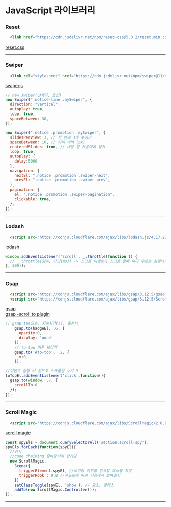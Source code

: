 # JavaScript 라이브러리


### Reset
```html
  <link href="https://cdn.jsdelivr.net/npm/reset-css@5.0.2/reset.min.css" rel="stylesheet" />
```
[reset.css](https://www.jsdelivr.com/package/npm/reset-css)
***

### Swiper
```html
  <link rel="stylesheet" href="https://cdn.jsdelivr.net/npm/swiper@11/swiper-bundle.min.css" />
```
[swiperjs](https://swiperjs.com/demos)

```js
// new swiper(선택자, 옵션)
new Swiper(".notice-line .mySwiper", {
  direction: "vertical",
  autoplay: true,
  loop: true,
  spaceBetween: 30,
});

new Swiper(".notice .promotion .mySwiper", {
  slidesPerView: 3, // 한 번에 3개 보이기
  spaceBetween: 10, // 사이 여백 (px)
  centeredSlides: true, // 내용 정 가운데에 넣기
  loop: true,
  autoplay: {
    delay:5000
  },
  navigation: {
    nextEl: ".notice .promotion .swiper-next",
    prevEl: ".notice .promotion .swiper-prev",
  },
  pagination: {
    el: ".notice .promotion .swiper-pagination",
    clickable: true,
  },
});
```
***

### Lodash
```html
  <script src="https://cdnjs.cloudflare.com/ajax/libs/lodash.js/4.17.21/lodash.min.js" integrity="sha512-WFN04846sdKMIP5LKNphMaWzU7YpMyCU245etK3g/2ARYbPK9Ub18eG+ljU96qKRCWh+quCY7yefSmlkQw1ANQ==" crossorigin="anonymous" referrerpolicy="no-referrer"></script>
```
[lodash](https://lodash.com/)

```js
window.addEventListener('scroll', _.throttle(function () {
  // _.throttle(함수, 시간(ms)) -> 스크롤 이벤트가 스크롤 할때 마다 우르르 실행되지 않게 하기 위한 외부 라이브러리
}, 300));
```
***

### Gsap
```html
  <script src="https://cdnjs.cloudflare.com/ajax/libs/gsap/3.12.5/gsap.min.js" integrity="sha512-7eHRwcbYkK4d9g/6tD/mhkf++eoTHwpNM9woBxtPUBWm67zeAfFC+HrdoE2GanKeocly/VxeLvIqwvCdk7qScg==" crossorigin="anonymous" referrerpolicy="no-referrer"></script>  
  <script src="https://cdnjs.cloudflare.com/ajax/libs/gsap/3.12.5/ScrollToPlugin.min.js" integrity="sha512-1PKqXBz2ju2JcAerHKL0ldg0PT/1vr3LghYAtc59+9xy8e19QEtaNUyt1gprouyWnpOPqNJjL4gXMRMEpHYyLQ==" crossorigin="anonymous" referrerpolicy="no-referrer"></script>
```
[gsap](https://gsap.com/)  
[gsap -scroll to plugin](https://gsap.com/docs/v3/Plugins/ScrollToPlugin/)
```js
// gsap.to(요소, 지속시간(s), 옵션);
    gsap.to(badgeEl, .6, {
      opacity:0,
      display: 'none'
    });
    // to-top 버튼 보이기
    gsap.to('#to-top', .2, {
      x:0
    });
```
```js
//이벤트 실행 시 윈도우 스크롤탑 수치 0
toTopEl.addEventListener('click',function(){
  gsap.to(window, .7, {
    scrollTo:0
  });
});
```
***

### Scroll Magic
```html
  <script src="https://cdnjs.cloudflare.com/ajax/libs/ScrollMagic/2.0.8/ScrollMagic.min.js" integrity="sha512-8E3KZoPoZCD+1dgfqhPbejQBnQfBXe8FuwL4z/c8sTrgeDMFEnoyTlH3obB4/fV+6Sg0a0XF+L/6xS4Xx1fUEg==" crossorigin="anonymous" referrerpolicy="no-referrer"></script>
```
[scroll magic](https://scrollmagic.io/)
```js
const spyEls = document.querySelectorAll('section.scroll-spy');
spyEls.forEach(function(spyEl){
  //감시
  //code chaining 줄바꿈처리 한거임
  new ScrollMagic.
    Scene({
      triggerElement:spyEl, //보여짐 여부를 감시할 요소를 지정
      triggerHook : 0.8 //뷰포트에 어떤 지점에서 보여질지
    }).
    setClassToggle(spyEl, 'show'). // 요소, 클래스
    addTo(new ScrollMagic.Controller());
});
```
***
